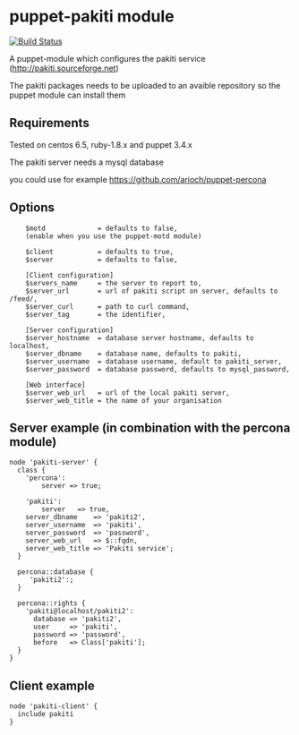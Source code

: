 # puppet-pakiti module

[![Build Status](https://travis-ci.org/visibilityspots/puppet-pakiti.png)](https://travis-ci.org/visibilityspots/puppet-pakiti)

A puppet-module which configures the pakiti service (http://pakiti.sourceforge.net)

The pakiti packages needs to be uploaded to an avaible repository so the puppet module can install them

## Requirements

Tested on centos 6.5, ruby-1.8.x and puppet 3.4.x


The pakiti server needs a mysql database

you could use for example https://github.com/arioch/puppet-percona

## Options

```puppet
	$motd             = defaults to false,
	(enable when you use the puppet-motd module)

	$client           = defaults to true,
	$server           = defaults to false,

	[Client configuration]
	$servers_name     = the server to report to,
	$server_url       = url of pakiti script on server, defaults to /feed/,
	$server_curl	  = path to curl command,
	$server_tag       = the identifier,

	[Server configuration]
	$server_hostname  = database server hostname, defaults to localhost,
	$server_dbname    = database name, defaults to pakiti,
	$server_username  = database username, default to pakiti_server,
	$server_password  = database password, defaults to mysql_password,

	[Web interface]
	$server_web_url   = url of the local pakiti server,
	$server_web_title = the name of your organisation
```

## Server example (in combination with the percona module)

```puppet
node 'pakiti-server' {
  class {
    'percona':
    	server => true;

    'pakiti':
    	server   => true,
	server_dbname    => 'pakiti2',
	server_username  => 'pakiti',
	server_password  => 'password',
	server_web_url   => $::fqdn,
	server_web_title => 'Pakiti service';
  }

  percona::database {
     'pakiti2':;
  }

  percona::rights {
    'pakiti@localhost/pakiti2':
      database => 'pakiti2',
      user     => 'pakiti',
      password => 'password',
      before   => Class['pakiti'];
  }
}
```

## Client example
```puppet
node 'pakiti-client' {
  include pakiti
}
```
